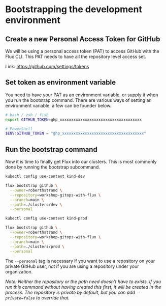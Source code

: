 # Bootstrapping the development environment

## Create a new Personal Access Token for GitHub

We will be using a personal access token (PAT) to access GitHub with the Flux CLI. This PAT needs to have all the repository level access set.

Link: https://github.com/settings/tokens

## Set token as environment variable

You need to have your PAT as an environment variable, or supply it when you run the bootstrap command. There are various ways of setting an environment variable, a few can be founder below.

``` bash
# bash / zsh / fish
export GITHUB_TOKEN=ghp_xxxxxxxxxxxxxxxxxxxxxxxxxxxxxxxxxxxx
```

``` powershell
# PowerShell
$ENV:GITHUB_TOKEN = "ghp_xxxxxxxxxxxxxxxxxxxxxxxxxxxxxxxxxxxx"
```

## Run the bootstrap command

Now it is time to finally get Flux into our clusters. This is most commonly done by running the bootstrap subcommand.

``` bash
kubectl config use-context kind-dev

flux bootstrap github \
  --owner=roberthstrand \
  --repository=workshop-gitops-with-flux \
  --branch=main \
  --path=./clusters/dev \
  --personal

kubectl config use-context kind-prod

flux bootstrap github \
  --owner=roberthstrand \
  --repository=workshop-gitops-with-flux \
  --branch=main \
  --path=./clusters/prod \
  --personal
```

The `--personal` tag is necessary if you want to use a repository on your private GitHub user, not if you are using a repository under your organization.

_Note: Neither the repository or the path need doesn't have to exists. If you run this command without having created this first, it will be created in the process. The repository is private by default, but you can add `--private=false` to override that._
